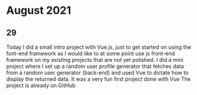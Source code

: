 # August 2021

## 29

Today I did a small intro project with Vue.js, just to get started on using the font-end framework as I would like to at some point use js front-end framework on my existing projects that are not yet polished.
I did a mini project where I set up a random user profile generator that fetches data from a random user generator (back-end) and used Vue to dictate how to display the returned data. It was a very fun first project done with Vue
The project is already on GitHub
